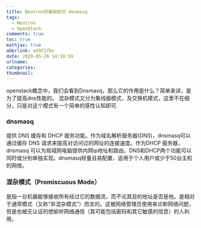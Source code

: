 ```yaml
---
title: Neutron的基础知识-dnsmasq
tags:
  - Neutron
  - OpenStack
comments: true
toc: true
mathjax: true
abbrlink: a49f2fbc
date: 2020-05-26 14:10:59
urlname:
categories:
thumbnail:
---
```


openstack概念中，我们会看到Dnsmasq，那么它的作用是什么？简单来讲，是为了提高dns性能的。
混杂模式又分为集线器模式，及交换机模式，这里不在细分，只是对这个模式有一个简单的感性认知即可.

### dnsmasq

提供 DNS 缓存和 DHCP 服务功能。作为域名解析服务器(DNS)，dnsmasq可以通过缓存 DNS 请求来提高对访问过的网址的连接速度。作为DHCP 服务器，dnsmasq 可以为局域网电脑提供内网ip地址和路由。DNS和DHCP两个功能可以同时或分别单独实现。dnsmasq轻量且易配置，适用于个人用户或少于50台主机的网络。

### 混杂模式（Promiscuous Mode）

是指一台机器能够接收所有经过它的数据流，而不论其目的地址是否是他。是相对于通常模式（又称“非混杂模式”）而言的。这被网络管理员使用来诊断网络问题，但是也被无认证的想偷听网络通信（其可能包括密码和其它敏感的信息）的人利用。

